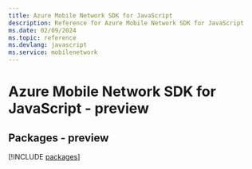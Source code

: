 ```yaml
---
title: Azure Mobile Network SDK for JavaScript
description: Reference for Azure Mobile Network SDK for JavaScript
ms.date: 02/09/2024
ms.topic: reference
ms.devlang: javascript
ms.service: mobilenetwork
---
```

# Azure Mobile Network SDK for JavaScript - preview
## Packages - preview
[!INCLUDE [packages](mobile-network-index.md)]